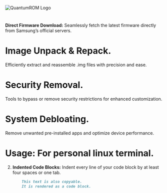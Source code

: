 ![QuantumROM Logo](QuantumROM/logo/QuantumROM.jpg)

# 
**Direct Firmware Download:**
Seamlessly fetch the latest firmware directly from Samsung’s official servers.

# Image Unpack & Repack.
 Efficiently extract and reassemble .img files with precision and ease.

# Security Removal. 
Tools to bypass or remove security restrictions for enhanced customization.

# System Debloating.
Remove unwanted pre-installed apps and optimize device performance.

# Usage: For personal linux terminal.

2.  **Indented Code Blocks:** Indent every line of your code block by at least four spaces or one tab.

    ```markdown
        This text is also copyable.
        It is rendered as a code block.

